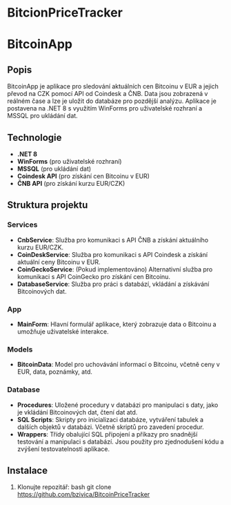 # BitcionPriceTracker
# BitcoinApp

## Popis
BitcoinApp je aplikace pro sledování aktuálních cen Bitcoinu v EUR a jejich převod na CZK pomocí API od Coindesk a ČNB. Data jsou zobrazená v reálném čase a lze je uložit do databáze pro pozdější analýzu. Aplikace je postavena na .NET 8 s využitím WinForms pro uživatelské rozhraní a MSSQL pro ukládání dat.

## Technologie
- **.NET 8**
- **WinForms** (pro uživatelské rozhraní)
- **MSSQL** (pro ukládání dat)
- **Coindesk API** (pro získání cen Bitcoinu v EUR)
- **ČNB API** (pro získání kurzu EUR/CZK)

## Struktura projektu

### Services
- **CnbService**: Služba pro komunikaci s API ČNB a získání aktuálního kurzu EUR/CZK.
- **CoinDeskService**: Služba pro komunikaci s API Coindesk a získání aktuální ceny Bitcoinu v EUR.
- **CoinGeckoService**: (Pokud implementováno) Alternativní služba pro komunikaci s API CoinGecko pro získání cen Bitcoinu.
- **DatabaseService**: Služba pro práci s databází, vkládání a získávání Bitcoinových dat.

### App
- **MainForm**: Hlavní formulář aplikace, který zobrazuje data o Bitcoinu a umožňuje uživatelské interakce.

### Models
- **BitcoinData**: Model pro uchovávání informací o Bitcoinu, včetně ceny v EUR, data, poznámky, atd.

### Database
- **Procedures**: Uložené procedury v databázi pro manipulaci s daty, jako je vkládání Bitcoinových dat, čtení dat atd.
- **SQL Scripts**: Skripty pro inicializaci databáze, vytváření tabulek a dalších objektů v databázi. Včetně skriptů pro zavedení procedur.
- **Wrappers**: Třídy obalující SQL připojení a příkazy pro snadnější testování a manipulaci s databází. Jsou použity pro zjednodušení kódu a zvýšení testovatelnosti aplikace.

## Instalace

1. Klonujte repozitář:
   bash
   git clone https://github.com/bzivica/BitcoinPriceTracker
